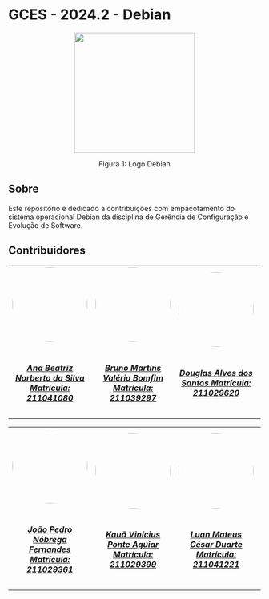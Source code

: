 # GCES - 2024.2 - Debian

<div align="center">
    <img src="https://encrypted-tbn0.gstatic.com/images?q=tbn:ANd9GcQs0pzgvmH8ZBiHMzUpXBGO5QRp1SVF0T7jWA&s" style="width:25vw"/>
    <p> Figura 1: Logo Debian</p> 
</div>

## Sobre
   Este repositório é dedicado a contribuições com empacotamento do sistema operacional Debian da disciplina de Gerência de Configuração e Evolução de Software.

## Contribuidores
<center>
<table style="margin-left: auto; margin-right: auto;">
    <tr>
        <td align="center">
            <a href="https://github.com/ananorberto">
                <img style="border-radius: 50%;" src="https://github.com/ananorberto.png" width="150px;"/>
                <h5 class="text-center"> <br> Ana Beatriz Norberto da Silva Matrícula: 211041080 </h5>
            </a>
        </td>
      <td align="center">
            <a href="https://github.com/gitbmvb">
                <img style="border-radius: 50%;" src="https://github.com/gitbmvb.png" width="150px;"/>
                <h5 class="text-center"> <br> Bruno Martins Valério Bomfim Matrícula: 211039297 </h5>
            </a>
        </td>
        <td align="center">
            <a href="https://github.com/dougAlvs">
                <img style="border-radius: 50%;" src="https://github.com/dougAlvs.png" width="150px;"/>
                <h5 class="text-center"><br>Douglas Alves dos Santos Matrícula: 211029620 </h5>
            </a>
        </td>
        <td align="center">
            <a href="https://github.com/manuziny">
                <img style="border-radius: 50%;" src="https://github.com/manuziny.png" width="150px;"/>
                <h5 class="text-center"> <br> Geovanna Maciel Avelino da Costa Matrícula: 202016328 </h5>
            </a>
        </td>
        <td align="center">
            <a href="https://github.com/VasconcelosJoao">
                <img style="border-radius: 50%;" src="https://github.com/VasconcelosJoao.png" width="150px;"/>
                <h5 class="text-center"> <br> João Lucas Pinto Vasconcelos Matrícula: 190089601 </h5>
            </a>
        </td>
    </tr>
</table>
<table style="margin-left: auto; margin-right: auto;">
    <tr>
        <td align="center">
            <a href="https://github.com/bot-do-jao">
                <img style="border-radius: 50%;" src="https://github.com/bot-do-jao.png" width="150px;"/>
                <h5 class="text-center"> <br> João Pedro Nóbrega Fernandes Matrícula: 211029361 </h5>
            </a>
        </td>
        <td align="center">
            <a href="https://github.com/kaua-pt">
                <img style="border-radius: 50%;" src="https://github.com/kaua-pt.png" width="150px;"/>
                <h5 class="text-center"> <br> Kauã Vinícius Ponte Aguiar Matrícula: 211029399 </h5>
            </a>
        </td>
        <td align="center">
            <a href="https://github.com/luanduartee">
                <img style="border-radius: 50%;" src="https://github.com/luanduartee.png" width="150px;"/>
                <h5 class="text-center"> <br> Luan Mateus César Duarte Matrícula: 211041221 </h5>
            </a>
        </td>
      <td align="center">
            <a href="https://github.com/ShaineOliveira">
                <img style="border-radius: 50%;" src="https://github.com/ShaineOliveira.png" width="150px;"/>
                <h5 class="text-center"> <br> Shaíne Aparecida Cardoso de Oliveira Matrícula: 190134810 </h5>
            </a>
        </td>
</table>